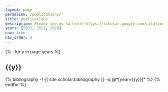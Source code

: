 ```yaml
---
layout: page
permalink: /publications/
title: publications
description: Please see my <a href='https://scholar.google.com/citations?user=WQky650AAAAJ'>Google Scholar</a> for an up-to-date list of publications.
years: [2022, 2021, 2020]
nav: true
nav_order: 2
---
```

<!-- _pages/publications.md -->
<div class="publications">

{%- for y in page.years %}
  <h2 class="year">{{y}}</h2>
  {% bibliography -f {{ site.scholar.bibliography }} -q @*[year={{y}}]* %}
{% endfor %}

</div>
